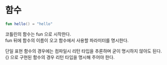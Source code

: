 # 함수
```kotlin
fun hello() = "hello"
```
코틀린의 함수는 fun 으로 시작한다.  
fun 뒤에 함수의 이름이 오고 함수에서 사용할 파라미터를 명시한다.

단일 표현 함수의 경우에는 컴파일시 리턴 타입을 추론하며 굳이 명시하지 않아도 된다.  
{} 으로 구현된 함수의 경우 리턴 타입을 명시해 주어야 한다.

